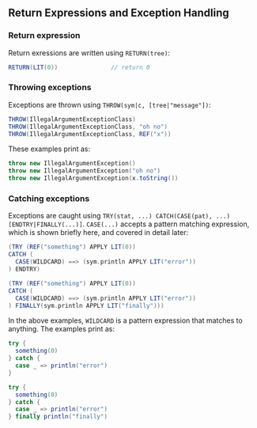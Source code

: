 Return Expressions and Exception Handling
-----------------------------------------

### Return expression

Return exressions are written using `RETURN(tree)`:

```scala
RETURN(LIT(0))               // return 0
```

### Throwing exceptions

Exceptions are thrown using `THROW(sym|c, [tree|"message"])`:

```scala
THROW(IllegalArgumentExceptionClass)
THROW(IllegalArgumentExceptionClass, "oh no")
THROW(IllegalArgumentExceptionClass, REF("x"))
```

These examples print as:

```scala
throw new IllegalArgumentException()
throw new IllegalArgumentException("oh no")
throw new IllegalArgumentException(x.toString())
```

### Catching exceptions

Exceptions are caught using `TRY(stat, ...) CATCH(CASE(pat), ...) [ENDTRY|FINALLY(...)]`. `CASE(...)` accepts a pattern matching expression, which is shown briefly here, and covered in detail later:

```scala
(TRY (REF("something") APPLY LIT(0))
CATCH (
  CASE(WILDCARD) ==> (sym.println APPLY LIT("error"))
) ENDTRY)

(TRY (REF("something") APPLY LIT(0))
CATCH (
  CASE(WILDCARD) ==> (sym.println APPLY LIT("error"))
) FINALLY(sym.println APPLY LIT("finally")))
```

In the above examples, `WILDCARD` is a pattern expression that matches to anything. The examples print as:

```scala
try {
  something(0)
} catch {
  case _ => println("error")
}

try {
  something(0)
} catch {
  case _ => println("error")
} finally println("finally")
```
